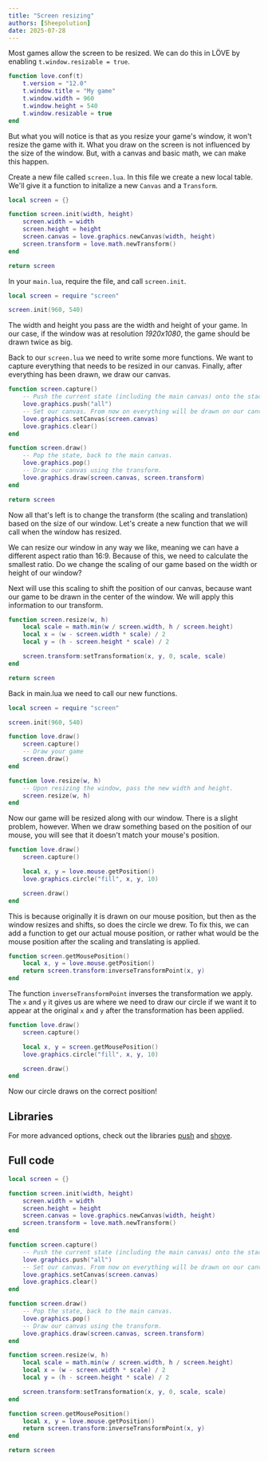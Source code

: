 ```yaml
---
title: "Screen resizing"
authors: [Sheepolution]
date: 2025-07-28
---
```


Most games allow the screen to be resized. We can do this in LÖVE by enabling `t.window.resizable = true`.

```lua
function love.conf(t)
    t.version = "12.0"
    t.window.title = "My game"
    t.window.width = 960
    t.window.height = 540
    t.window.resizable = true
end
```

But what you will notice is that as you resize your game's window, it won't resize the game with it. What you draw on the screen is not influenced by the size of the window. But, with a canvas and basic math, we can make this happen.

Create a new file called `screen.lua`. In this file we create a new local table. We'll give it a function to initalize a new `Canvas` and a `Transform`.

```lua
local screen = {}

function screen.init(width, height)
    screen.width = width
    screen.height = height
    screen.canvas = love.graphics.newCanvas(width, height)
    screen.transform = love.math.newTransform()
end

return screen
```

In your `main.lua`, require the file, and call `screen.init`.

```lua
local screen = require "screen"

screen.init(960, 540)
```

The width and height you pass are the width and height of your game. In our case, if the window was at resolution *1920x1080*, the game should be drawn twice as big.

Back to our `screen.lua` we need to write some more functions. We want to capture everything that needs to be resized in our canvas. Finally, after everything has been drawn, we draw our canvas.

```lua
function screen.capture()
    -- Push the current state (including the main canvas) onto the stack.
    love.graphics.push("all")
    -- Set our canvas. From now on everything will be drawn on our canvas.
    love.graphics.setCanvas(screen.canvas)
    love.graphics.clear()
end

function screen.draw()
    -- Pop the state, back to the main canvas.
    love.graphics.pop()
    -- Draw our canvas using the transform.
    love.graphics.draw(screen.canvas, screen.transform)
end

return screen
```

Now all that's left is to change the transform (the scaling and translation) based on the size of our window. Let's create a new function that we will call when the window has resized.

We can resize our window in any way we like, meaning we can have a different aspect ratio than 16:9. Because of this, we need to calculate the smallest ratio. Do we change the scaling of our game based on the width or height of our window?

Next will use this scaling to shift the position of our canvas, because want our game to be drawn in the center of the window. We will apply this information to our transform.

```lua
function screen.resize(w, h)
    local scale = math.min(w / screen.width, h / screen.height)
    local x = (w - screen.width * scale) / 2
    local y = (h - screen.height * scale) / 2

    screen.transform:setTransformation(x, y, 0, scale, scale)
end

return screen
```

Back in main.lua we need to call our new functions.

```lua
local screen = require "screen"

screen.init(960, 540)

function love.draw()
    screen.capture()
    -- Draw your game
    screen.draw()
end

function love.resize(w, h)
    -- Upon resizing the window, pass the new width and height.
    screen.resize(w, h)
end
```

Now our game will be resized along with our window. There is a slight problem, however. When we draw something based on the position of our mouse, you will see that it doesn't match your mouse's position.

```lua
function love.draw()
    screen.capture()

    local x, y = love.mouse.getPosition()
    love.graphics.circle("fill", x, y, 10)

    screen.draw()
end
```

This is because originally it is drawn on our mouse position, but then as the window resizes and shifts, so does the circle we drew. To fix this, we can add a function to get our actual mouse position, or rather what would be the mouse position after the scaling and translating is applied.

```lua
function screen.getMousePosition()
    local x, y = love.mouse.getPosition()
    return screen.transform:inverseTransformPoint(x, y)
end
```

The function `inverseTransformPoint` inverses the transformation we apply. The `x` and `y` it gives us are where we need to draw our circle if we want it to appear at the original `x` and `y` after the transformation has been applied.

```lua
function love.draw()
    screen.capture()

    local x, y = screen.getMousePosition()
    love.graphics.circle("fill", x, y, 10)

    screen.draw()
end
```

Now our circle draws on the correct position!

## Libraries

For more advanced options, check out the libraries [push](https://github.com/Ulydev/push) and [shove](https://github.com/Oval-Tutu/shove).

## Full code

```lua
local screen = {}

function screen.init(width, height)
    screen.width = width
    screen.height = height
	screen.canvas = love.graphics.newCanvas(width, height)
    screen.transform = love.math.newTransform()
end

function screen.capture()
    -- Push the current state (including the main canvas) onto the stack.
	love.graphics.push("all")
    -- Set our canvas. From now on everything will be drawn on our canvas.
	love.graphics.setCanvas(screen.canvas)
    love.graphics.clear()
end

function screen.draw()
    -- Pop the state, back to the main canvas.
	love.graphics.pop()
    -- Draw our canvas using the transform.
	love.graphics.draw(screen.canvas, screen.transform)
end

function screen.resize(w, h)
    local scale = math.min(w / screen.width, h / screen.height)
    local x = (w - screen.width * scale) / 2
	local y = (h - screen.height * scale) / 2

	screen.transform:setTransformation(x, y, 0, scale, scale)
end

function screen.getMousePosition()
    local x, y = love.mouse.getPosition()
    return screen.transform:inverseTransformPoint(x, y)
end

return screen
```